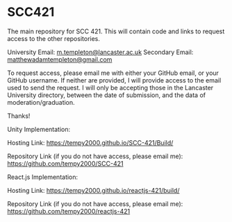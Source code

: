 # SCC421
The main repository for SCC 421. This will contain code and links to request access to the other repositories.

University Email: m.templeton@lancaster.ac.uk
Secondary Email: matthewadamtempleton@gmail.com

To request access, please email me with either your GitHub email, or your GitHub username. If neither are provided, I will provide access to the email used to send the request. I will only be accepting those in the Lancaster University directory, between the date of submission, and the data of moderation/graduation.

Thanks!

Unity Implementation:

Hosting Link: https://tempy2000.github.io/SCC-421/Build/

Repository Link (if you do not have access, please email me): https://github.com/tempy2000/SCC-421


React.js Implementation:

Hosting Link: https://tempy2000.github.io/reactjs-421/build/

Repository Link (if you do not have access, please email me): https://github.com/tempy2000/reactjs-421

